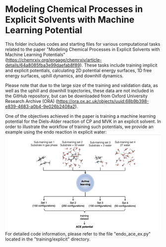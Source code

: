 #  Modeling Chemical Processes in Explicit Solvents with Machine Learning Potential

This folder includes codes and starting files for various computational tasks related to the paper "Modeling Chemical Processes in Explicit Solvents with Machine Learning Potentials" (https://chemrxiv.org/engage/chemrxiv/article-details/64a8085fba3e99daefab8f89). These tasks include training implicit and explicit potentials, calculating 2D potential energy surfaces, 1D free energy surfaces, uphill dynamics, and downhill dynamics. 

Please note that due to the large size of the training and validation data, as well as the uphill and downhill trajectories, these data are not included in the GitHub repository, but can be downloaded from Oxford University Research Archive (ORA) (https://ora.ox.ac.uk/objects/uuid:68b9b398-e839-4683-a0b4-9e026b2408a2).

One of the objectives achieved in the paper is training a machine learning potential for the Diels-Alder reaction of CP and MVK in an explicit solvent. In order to illustrate the workflow of training such potentials, we provide an example using the endo reaction in explicit water:
![alt text](training.png)
For detailed code information, please refer to the file "endo_ace_ex.py" located in the "training/explicit" directory.
